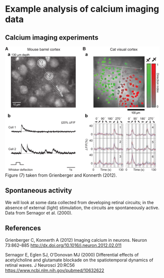 # Example analysis of calcium imaging data


## Calcium imaging experiments

![Figure 7 from Grienberger and Konnerth (2012)](grienberger2012_fig7.jpg)
Figure (7) taken from Grienberger and Konnerth (2012).




## Spontaneous activity
We will look at some data collected from developing retinal circuits;
in the absence of external (light) stimulation, the circuits are
spontaneously active.  Data from Sernagor et al. (2000).

## References

Grienberger C, Konnerth A (2012) Imaging calcium in neurons. Neuron
73:862–885 <http://dx.doi.org/10.1016/j.neuron.2012.02.011>


Sernagor E, Eglen SJ, O’Donovan MJ (2000) Differential effects of acetylcholine and glutamate blockade on the spatiotemporal dynamics of retinal waves. J Neurosci 20:RC56 <https://www.ncbi.nlm.nih.gov/pubmed/10632622>
